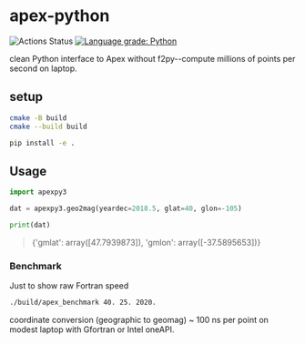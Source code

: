 # apex-python

![Actions Status](https://github.com/space-physics/apex-python/workflows/ci/badge.svg)
[![Language grade: Python](https://img.shields.io/lgtm/grade/python/g/space-physics/apex-python.svg?logo=lgtm&logoWidth=18)](https://lgtm.com/projects/g/space-physics/apex-python/context:python)

clean Python interface to Apex without f2py--compute millions of points per second on laptop.


## setup

```sh
cmake -B build
cmake --build build

pip install -e .
```

## Usage

```python
import apexpy3

dat = apexpy3.geo2mag(yeardec=2018.5, glat=40, glon=-105)

print(dat)
```

> {'gmlat': array([47.7939873]), 'gmlon': array([-37.5895653])}

### Benchmark

Just to show raw Fortran speed

```sh
./build/apex_benchmark 40. 25. 2020.
```

coordinate conversion (geographic to geomag) ~ 100 ns per point on modest laptop with Gfortran or Intel oneAPI.
